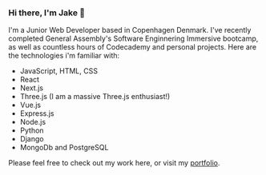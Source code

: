 ### Hi there, I'm Jake 👋

I'm a Junior Web Developer based in Copenhagen Denmark. I've recently completed General Assembly's Software Enginnering Immersive bootcamp, as well as countless hours of Codecademy and personal projects. 
Here are the technologies i'm familiar with:
- JavaScript, HTML, CSS
- React
- Next.js
- Three.js (I am a massive Three.js enthusiast!)
- Vue.js
- Express.js
- Node.js
- Python
- Django
- MongoDb and PostgreSQL

Please feel free to check out my work here, or visit my [portfolio](https://www.jakephillips.eu/).


<!--
**j-o-phillips/j-o-phillips** is a ✨ _special_ ✨ repository because its `README.md` (this file) appears on your GitHub profile.

Here are some ideas to get you started:

- 🔭 I’m currently working on ...
- 🌱 I’m currently learning ...
- 👯 I’m looking to collaborate on ...
- 🤔 I’m looking for help with ...
- 💬 Ask me about ...
- 📫 How to reach me: ...
- 😄 Pronouns: ...
- ⚡ Fun fact: ...
-->
